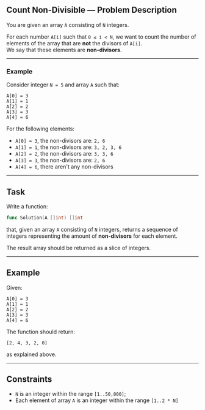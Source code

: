 ## Count Non-Divisible — Problem Description

You are given an array `A` consisting of `N` integers.

For each number `A[i]` such that `0 ≤ i < N`, we want to count the number of elements of the array that are **not** the divisors of `A[i]`.  
We say that these elements are **non-divisors**.

---

### Example

Consider integer `N = 5` and array `A` such that:

```
A[0] = 3  
A[1] = 1  
A[2] = 2  
A[3] = 3  
A[4] = 6
```

For the following elements:

- `A[0] = 3`, the non-divisors are: `2, 6`
- `A[1] = 1`, the non-divisors are: `3, 2, 3, 6`
- `A[2] = 2`, the non-divisors are: `3, 3, 6`
- `A[3] = 3`, the non-divisors are: `2, 6`
- `A[4] = 6`, there aren't any non-divisors

---

## Task

Write a function:

```go
func Solution(A []int) []int
```

that, given an array `A` consisting of `N` integers, returns a sequence of integers representing the amount of **non-divisors** for each element.

The result array should be returned as a slice of integers.

---

## Example

Given:

```
A[0] = 3  
A[1] = 1  
A[2] = 2  
A[3] = 3  
A[4] = 6
```

The function should return:

```
[2, 4, 3, 2, 0]
```

as explained above.

---

## Constraints

- `N` is an integer within the range `[1..50,000]`;
- Each element of array `A` is an integer within the range `[1..2 * N]`

